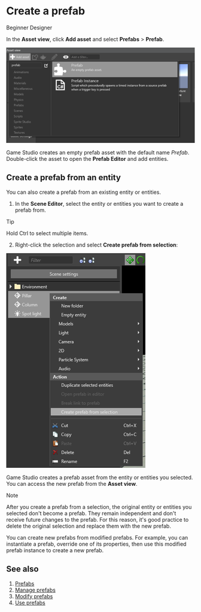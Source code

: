 # Create a prefab
<span class="label label-doc-level">Beginner</span>
<span class="label label-doc-audience">Designer</span>

In the **Asset view**, click **Add asset** and select **Prefabs** > **Prefab**.

![Create a prefab from the Asset View](media/create-prefab-from-asset-view.png)

Game Studio creates an empty prefab asset with the default name *Prefab*. Double-click the asset to open the **Prefab Editor** and add entities.

## Create a prefab from an entity

You can also create a prefab from an existing entity or entities.

1. In the **Scene Editor**, select the entity or entities you want to create a prefab from.
>[!Tip] 
> Hold Ctrl to select multiple items.
2. Right-click the selection and select **Create prefab from selection**:

![Create a prefab from selection](media/create-prefab-from-selection.png)

Game Studio creates a prefab asset from the entity or entities you selected. You can access the new prefab from the **Asset view**. 

>[!Note]
>After you create a prefab from a selection, the original entity or entities you selected don't become a prefab. They remain independent and don't receive future changes to the prefab. For this reason, it's good practice to delete the original selection and replace them with the new prefab.

You can create new prefabs from modified prefabs. For example, you can instantiate a prefab, override one of its properties, then use this modified prefab instance to create a new prefab.

## See also
1. [Prefabs](prefabs.md)
2. [Manage prefabs](manage-prefabs.md)
3. [Modify prefabs](modify-prefabs.md)
4. [Use prefabs](use-prefabs.md)
